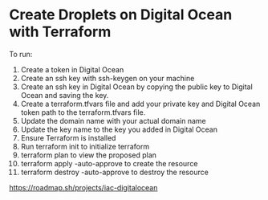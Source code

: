 # Create Droplets on Digital Ocean with Terraform
To run:
1. Create a token in Digital Ocean
2. Create an ssh key with ssh-keygen on your machine
3. Create an ssh key in Digital Ocean by copying the public key to Digital Ocean and saving the key.
4. Create a terraform.tfvars file and add your private key and Digital Ocean token path to the terraform.tfvars file.
5. Update the domain name with your actual domain name
6. Update the key name to the key you added in Digital Ocean
7. Ensure Terraform is installed
8. Run terraform init to initialize terraform 
9. terraform plan to view the proposed plan
10. terraform apply -auto-approve to create the resource
11. terraform destroy -auto-approve to destroy the resource

https://roadmap.sh/projects/iac-digitalocean
